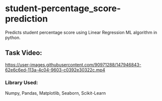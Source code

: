 # student-percentage_score-prediction
Predicts student percentage score using Linear Regression  ML algorithm in python.                

## Task Video:
https://user-images.githubusercontent.com/90971288/147946843-62e6c6ed-113a-4c04-9603-c0392e30322c.mp4 

### Library Used:
Numpy, Pandas, Matplotlib, Seaborn, Scikit-Learn
